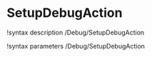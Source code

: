 <!-- MOOSE Documentation Stub: Remove this when content is added. -->

# SetupDebugAction
!syntax description /Debug/SetupDebugAction

!syntax parameters /Debug/SetupDebugAction

